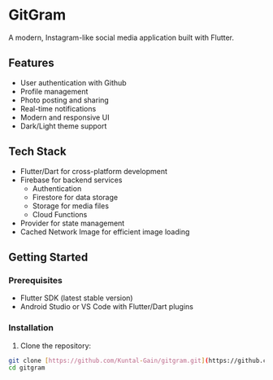 # GitGram

A modern, Instagram-like social media application built with Flutter.

## Features

- User authentication with Github
- Profile management
- Photo posting and sharing
- Real-time notifications
- Modern and responsive UI
- Dark/Light theme support

## Tech Stack

- Flutter/Dart for cross-platform development
- Firebase for backend services
  - Authentication
  - Firestore for data storage
  - Storage for media files
  - Cloud Functions
- Provider for state management
- Cached Network Image for efficient image loading

## Getting Started

### Prerequisites

- Flutter SDK (latest stable version)
- Android Studio or VS Code with Flutter/Dart plugins

### Installation

1. Clone the repository:
```bash
git clone [https://github.com/Kuntal-Gain/gitgram.git](https://github.com/Kuntal-Gain/gitgram.git)
cd gitgram
